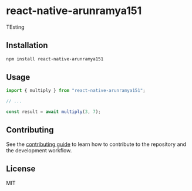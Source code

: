 # react-native-arunramya151

TEsting

## Installation

```sh
npm install react-native-arunramya151
```

## Usage

```js
import { multiply } from "react-native-arunramya151";

// ...

const result = await multiply(3, 7);
```

## Contributing

See the [contributing guide](CONTRIBUTING.md) to learn how to contribute to the repository and the development workflow.

## License

MIT
